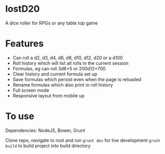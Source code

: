 lostD20
=======

A dice roller for RPGs or any table top game

Features
========

- Can roll a d2, d3, d4, d6, d8, d10, d12, d20 or a d100
- Roll history which will list all rolls in the current session
- Formulas, eg can roll 3d6+5 or 200d12+700
- Clear history and current formula set up
- Save formulas which persist even when the page is reloaded
- Rename formulas which also print in roll history
- Full screen mode
- Responsive layout from mobile up


To use
======

Dependencies:
NodeJS, Bower, Grunt

Clone repo, navigate to root and run
`grunt dev` for live development
`grunt build` to build project into build directory 



